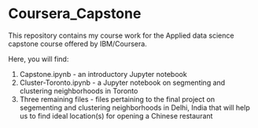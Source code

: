 # Coursera_Capstone

This repository contains my course work for the Applied data science capstone course offered by IBM/Coursera.

Here, you will find:
1. Capstone.ipynb - an introductory Jupyter notebook
2. Cluster-Toronto.ipynb - a Jupyter notebook on segmenting and clustering neighborhoods in Toronto
3. Three remaining files - files pertaining to the final project on segementing and clustering neighborhoods in Delhi, India that will help us to find ideal location(s) for opening a Chinese restaurant
